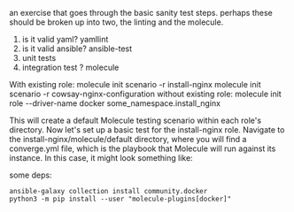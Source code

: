 an exercise that goes through the basic sanity test steps. perhaps these should be broken up into two, the linting and the molecule.

1. is it valid yaml? yamllint
2. is it valid ansible? ansible-test
3. unit tests
4. integration test ? molecule



With existing role:
    molecule init scenario -r install-nginx
    molecule init scenario -r cowsay-nginx-configuration
without existing role: 
    molecule init role --driver-name docker some_namespace.install_nginx

This will create a default Molecule testing scenario within each role's directory.
Now let's set up a basic test for the install-nginx role.
Navigate to the install-nginx/molecule/default directory, where you will find a converge.yml file, which is the playbook that Molecule will run against its instance. In this case, it might look something like:

some deps:

    ansible-galaxy collection install community.docker
    python3 -m pip install --user "molecule-plugins[docker]"
